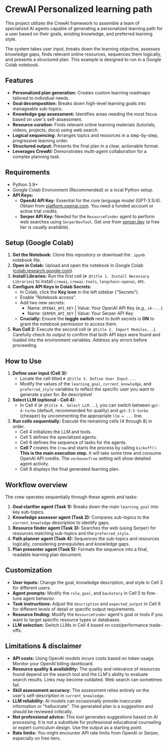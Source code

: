 # CrewAI Personalized learning path
This project utilizes the CrewAI framework to assemble a team of specialized AI agents capable of generating a personalized learning path for a user based on their goals, existing knowledge, and preferred learning style.

The system takes user input, breaks down the learning objective, assesses knowledge gaps, finds relevant online resources, sequences them logically, and presents a structured plan. This example is designed to run in a Google Colab notebook.

## Features

*   **Personalized plan generation:** Creates custom learning roadmaps tailored to individual needs.
*   **Goal decomposition:** Breaks down high-level learning goals into manageable sub-topics.
*   **Knowledge gap assessment:** Identifies areas needing the most focus based on user's self-assessment.
*   **Resource curation:** Finds relevant online learning materials (tutorials, videos, projects, docs) using web search.
*   **Logical sequencing:** Arranges topics and resources in a step-by-step, progressive learning order.
*   **Structured output:** Presents the final plan in a clear, actionable format.
*   **Leverages CrewAI:** Demonstrates multi-agent collaboration for a complex planning task.

## Requirements

*   Python 3.9+
*   Google Colab Environment (Recommended) or a local Python setup.
*   **API Keys:**
    *   **OpenAI API Key:** Essential for the core language model (GPT-3.5/4). Obtain from [platform.openai.com](https://platform.openai.com/). You need a funded account or active trial credits.
    *   **Serper API Key:** Needed for the `ResourceFinder` agent to perform web searches using `SerperDevTool`. Get one from [serper.dev](https://serper.dev/) (a free tier is usually available).

## Setup (Google Colab)

1.  **Get the Notebook:** Clone this repository or download the `.ipynb` notebook file.
2.  **Open in Colab:** Upload and open the notebook in Google Colab ([colab.research.google.com](https://colab.research.google.com/)).
3.  **Install Libraries:** Run the first cell (`# @title 1. Install Necessary Libraries`) to install `crewai`, `crewai-tools`, `langchain-openai`, etc.
4.  **Configure API Keys in Colab Secrets:**
    *   In Colab, click the **Key icon** in the left sidebar ("Secrets").
    *   Enable "Notebook access".
    *   Add two new secrets:
        *   Name: `OPENAI_API_KEY` | Value: Your OpenAI API Key (e.g., `sk-...`)
        *   Name: `SERPER_API_KEY` | Value: Your Serper API Key
    *   **Crucially:** Ensure the **toggle switch** next to *both* secrets is **ON** to grant the notebook permission to access them.
5.  **Run Cell 2:** Execute the second cell (`# @title 2. Import Modules...`). Carefully check its output to confirm that both API keys were found and loaded into the environment variables. Address any errors before proceeding.

## How to Use

1.  **Define user input (Cell 3):**
    *   Locate the cell titled `# @title 3. Define User Input...`.
    *   Modify the values of the `learning_goal`, `current_knowledge`, and `preferred_style` variables to reflect the specific user you want to generate a plan for. Be descriptive!
2.  **Select LLM (optional - Cell 4):**
    *   In Cell 4 (`# @title 4. Select LLM...`), you can switch between `gpt-4-turbo` (default, recommended for quality) and `gpt-3.5-turbo` (cheaper) by uncommenting the appropriate `llm = ...` line.
3.  **Run cells sequentially:** Execute the remaining cells (4 through 8) in order.
    *   Cell 4 initializes the LLM and tools.
    *   Cell 5 defines the specialized agents.
    *   Cell 6 defines the sequence of tasks for the agents.
    *   **Cell 7** creates the `Crew` and starts the process by calling `kickoff()`. **This is the main execution step.** It will take some time and consume OpenAI API credits. The `verbose=True` setting will show detailed agent activity.
    *   Cell 8 displays the final generated learning plan.

## Workflow overview

The crew operates sequentially through these agents and tasks:

1.  **Goal clarifier agent (Task 1):** Breaks down the main `learning_goal` into key sub-topics.
2.  **Knowledge assessor agent (Task 2):** Compares sub-topics to the `current_knowledge` description to identify gaps.
3.  **Resource finder agent (Task 3):** Searches the web (using Serper) for resources matching sub-topics and the `preferred_style`.
4.  **Path planner agent (Task 4):** Sequences the sub-topics and resources logically, considering prerequisites and knowledge gaps.
5.  **Plan presenter agent (Task 5):** Formats the sequence into a final, readable learning plan document.

## Customization

*   **User inputs:** Change the goal, knowledge description, and style in Cell 3 for different users.
*   **Agent prompts:** Modify the `role`, `goal`, and `backstory` in Cell 5 to fine-tune agent behavior.
*   **Task instructions:** Adjust the `description` and `expected_output` in Cell 6 for different levels of detail or specific output requirements.
*   **Resource finding:** Modify the `ResourceFinder` agent's goal or tools if you want to target specific resource types or databases.
*   **LLM selection:** Switch LLMs in Cell 4 based on cost/performance trade-offs.

## Limitations & disclaimer

*   **API costs:** Using OpenAI models incurs costs based on token usage. Monitor your OpenAI billing dashboard.
*   **Resource quality & availability:** The quality and relevance of resources found depend on the search tool and the LLM's ability to evaluate search results. Links may become outdated. Web search can sometimes fail.
*   **Skill assessment accuracy:** The assessment relies entirely on the user's self-description in `current_knowledge`.
*   **LLM reliability:** AI models can occasionally provide inaccurate information or "hallucinate". The generated plan is a suggestion and should be reviewed critically.
*   **Not professional advice:** This tool generates suggestions based on AI processing. It is not a substitute for professional educational counseling or expert curriculum design. Use the output as a starting point.
*   **Rate limits:** You might encounter API rate limits from OpenAI or Serper, especially on free tiers.

